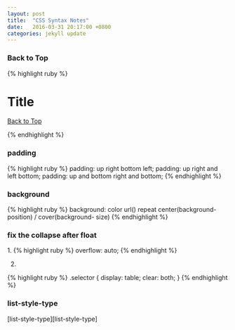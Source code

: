 ```yaml
---
layout: post
title:  "CSS Syntax Notes"
date:   2016-03-31 20:17:00 +0800
categories: jekyll update
---
```

<h3>Back to Top</h3>
{% highlight ruby %}
<h1 id="top">Title</h1>
<a href="#top"><p>Back to Top</p></a>
{% endhighlight %}

<h3>padding</h3>
{% highlight ruby %}
padding: up right bottom left;
padding: up right and left bottom;
padding: up and bottom right and bottom;
{% endhighlight %}

<h3>background</h3>
{% highlight ruby %}
background: color url() repeat center(background-position) / cover(background-  size)
{% endhighlight %}

<h3>fix the collapse after float</h3>
1.
{% highlight ruby %}
overflow: auto;
{% endhighlight %}

2.
{% highlight ruby %}
.selector {
  display: table;
  clear: both;
}
{% endhighlight %}

<h3>list-style-type</h3>
[list-style-type][list-style-type]















[list-style-type]:https://developer.mozilla.org/en-US/docs/Web/CSS/list-style-type
